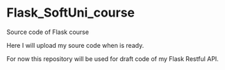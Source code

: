 # Flask_SoftUni_course
Source code of Flask course 


Here I will upload my soure code when is ready.

For now this repository will be used for draft code of my Flask Restful API.
